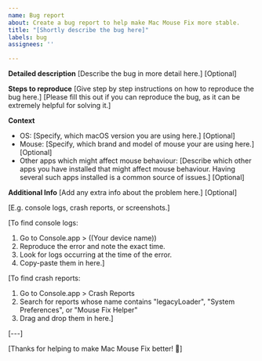 ```yaml
---
name: Bug report
about: Create a bug report to help make Mac Mouse Fix more stable.
title: "[Shortly describe the bug here]"
labels: bug
assignees: ''

---
```


**Detailed description**
[Describe the bug in more detail here.]
[Optional]

**Steps to reproduce**
[Give step by step instructions on how to reproduce the bug here.]
[Please fill this out if you can reproduce the bug, as it can be extremely helpful for solving it.]

**Context**
- OS: [Specify, which macOS version you are using here.] [Optional]
- Mouse: [Specify, which brand and model of mouse your are using here.] [Optional]
- Other apps which might affect mouse behaviour: [Describe which other apps you have installed that might affect mouse behaviour. Having several such apps installed is a common source of issues.] [Optional]

**Additional Info**
[Add any extra info about the problem here.]
[Optional]

[E.g. console logs, crash reports, or screenshots.]

[To find console logs:
1. Go to Console.app > ((Your device name)) 
2. Reproduce the error and note the exact time. 
3. Look for logs occurring at the time of the error. 
4. Copy-paste them in here.]

[To find crash reports:
1. Go to Console.app > Crash Reports
2. Search for reports whose name contains "legacyLoader", "System Preferences", or "Mouse Fix Helper" 
3. Drag and drop them in here.]

[---]

[Thanks for helping to make Mac Mouse Fix better! 🚀]
